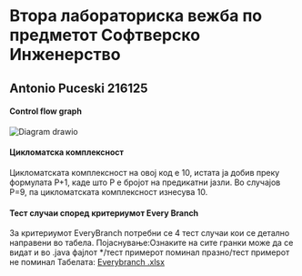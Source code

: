 # Втора лабораториска вежба по предметот Софтверско Инженерство


## Antonio Puceski 216125




#### Control flow graph

![Diagram drawio](https://github.com/Ton4ee/SI_2024_lab2_216125/assets/166876423/e97a08e4-29e4-4711-9950-e8dbb3530c79)


#### Цикломатска комплексност

  Цикломатската комплексност на овој код е 10, истата ја добив преку формулата P+1, каде што P е бројот на предикатни јазли. Во случајoв P=9, па цикломатската комплексност изнесува 10.


#### Тест случаи според критериумот Every Branch

За критериумот EveryBranch потребни се 4 тест случаи кои се детално направени во табела.
Појаснување:Ознаките на сите гранки може да се видат и во .java фајлот
*/тест примерот поминал
празно/тест примерот не поминал
Табелата:
[Everybranch .xlsx](https://github.com/Ton4ee/SI_2024_lab2_216125/files/15445759/Everybranch.xlsx)

